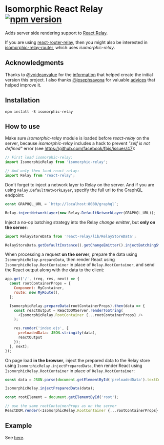 Isomorphic React Relay [![npm version][npm-badge]][npm]
======================
Adds server side rendering support to [React Relay](https://facebook.github.io/relay/).

If you are using [react-router-relay](https://github.com/relay-tools/react-router-relay),
then you might also be interested in
[isomorphic-relay-router](https://github.com/denvned/isomorphic-relay-router),
which uses *isomorphic-relay*.

Acknowledgments
---------------

Thanks to [@voideanvalue](https://github.com/voideanvalue) for the
[information](https://github.com/facebook/relay/issues/36#issuecomment-130402024)
that helped create the initial version this project. I also thanks
[@josephsavona](https://github.com/josephsavona) for valuable
[advices](https://github.com/facebook/relay/issues/589) that helped improve it.

Installation
------------

    npm install -S isomorphic-relay

How to use
----------

Make sure *isomorphic-relay* module is loaded before *react-relay* on the server,
because *isomorphic-relay* includes a hack to prevent *"self is not defined"* error
(see https://github.com/facebook/fbjs/issues/47):
```javascript
// First load isomorphic-relay:
import IsomorphicRelay from 'isomorphic-relay';

// And only then load react-relay:
import Relay from 'react-relay';
```

Don't forget to inject a network layer to Relay on the server.
And if you are using `Relay.DefaultNetworkLayer`, specify the full url to the GraphQL endpoint:
```javascript
const GRAPHQL_URL = `http://localhost:8080/graphql`;

Relay.injectNetworkLayer(new Relay.DefaultNetworkLayer(GRAPHQL_URL));
```

Inject a no-op batching strategy into the Relay *change emitter*, but **only on the server:**
```javascript
import RelayStoreData from 'react-relay/lib/RelayStoreData';

RelayStoreData.getDefaultInstance().getChangeEmitter().injectBatchingStrategy(() => {});
```

When processing a request **on the server**, prepare the data using `IsomorphicRelay.prepareData`,
then render React using `IsomorphicRelay.RootContainer` in place of `Relay.RootContainer`,
and send the React output along with the data to the client:
```javascript
app.get('/', (req, res, next) => {
  const rootContainerProps = {
    Component: MyContainer,
    route: new MyRoute(),
  };

  IsomorphicRelay.prepareData(rootContainerProps).then(data => {
    const reactOutput = ReactDOMServer.renderToString(
      <IsomorphicRelay.RootContainer {...rootContainerProps} />
    );

    res.render('index.ejs', {
      preloadedData: JSON.stringify(data),
      reactOutput
    });
  }, next);
});
```

On page load **in the browser**, inject the prepared data to the Relay store
using `IsomorphicRelay.injectPreparedData`, then render React using `IsomorphicRelay.RootContainer`
in place of `Relay.RootContainer`:
```javascript
const data = JSON.parse(document.getElementById('preloadedData').textContent);

IsomorphicRelay.injectPreparedData(data);

const rootElement = document.getElementById('root');

// use the same rootContainerProps as on the server
ReactDOM.render(<IsomorphicRelay.RootContainer {...rootContainerProps} />, rootElement);
```

Example
-------
See [here](examples/star-wars).

[npm-badge]: https://img.shields.io/npm/v/isomorphic-relay.svg
[npm]: https://www.npmjs.com/package/isomorphic-relay
